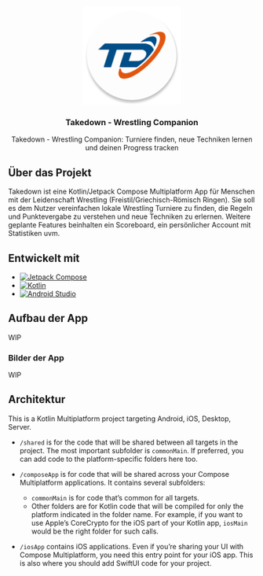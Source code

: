 <!-- PROJECT LOGO -->
<br />
<div align="center">
  <a href="https://github.com/Ashkan-san/Takedown">
    <img src="composeApp/src/androidMain/res/mipmap-xxxhdpi/ic_launcher_round.png" alt="Logo" width="200" height="200">
  </a>

<h3 align="center">Takedown - Wrestling Companion</h3>
  <p align="center">
    Takedown - Wrestling Companion: Turniere finden, neue Techniken lernen und deinen Progress tracken
</div>


<!-- ABOUT THE PROJECT -->
## Über das Projekt

Takedown ist eine Kotlin/Jetpack Compose Multiplatform App für Menschen mit der Leidenschaft Wrestling (Freistil/Griechisch-Römisch Ringen).
Sie soll es dem Nutzer vereinfachen lokale Wrestling Turniere zu finden, die Regeln und Punktevergabe zu verstehen und neue Techniken zu erlernen. Weitere geplante Features beinhalten ein Scoreboard, ein persönlicher Account mit Statistiken uvm.


<!--TECHNOLOGIEN -->
## Entwickelt mit

* [![Jetpack Compose][Jetpack-Image]][Jetpack-Website]
* [![Kotlin][Kotlin-Image]][Kotlin-Website]
* [![Android Studio][AndroidStudio-Image]][AndroidStudio-Website]


<!-- AUFBAU -->
## Aufbau der App

WIP

### Bilder der App

WIP

<!-- MEINE LINKS -->

[Jetpack-Website]: https://developer.android.com/jetpack/compose?gclid=Cj0KCQjwhL6pBhDjARIsAGx8D59HFLvsEPK0q1coz93YbJ3k1icM2FN5k0UP3wCPunOPGAeSs8yNT2UaAgU0EALw_wcB&gclsrc=aw.ds
[Kotlin-Website]: https://kotlinlang.org/
[AndroidStudio-Website]: https://developer.android.com/studio?gclid=CjwKCAiAx_GqBhBQEiwAlDNAZlhodtzsGXort6FwWAXJQgR97X5BzLHkYW0Gpu9tgZgNJ-QfY4tQIxoC2ZcQAvD_BwE&gclsrc=aw.ds

<!-- MEINE BILDER -->

[Jetpack-Image]: https://img.shields.io/badge/Jetpack%20Compose-4285F4.svg?style=for-the-badge&logo=Jetpack-Compose&logoColor=white
[Kotlin-Image]: https://img.shields.io/badge/kotlin-%237F52FF.svg?style=for-the-badge&logo=kotlin&logoColor=white
[AndroidStudio-Image]: https://img.shields.io/badge/Android%20Studio-3DDC84.svg?style=for-the-badge&logo=android-studio&logoColor=white

## Architektur

This is a Kotlin Multiplatform project targeting Android, iOS, Desktop, Server.

* `/shared` is for the code that will be shared between all targets in the project.
  The most important subfolder is `commonMain`. If preferred, you can add code to the platform-specific folders here too.

* `/composeApp` is for code that will be shared across your Compose Multiplatform applications.
  It contains several subfolders:
  - `commonMain` is for code that’s common for all targets.
  - Other folders are for Kotlin code that will be compiled for only the platform indicated in the folder name.
    For example, if you want to use Apple’s CoreCrypto for the iOS part of your Kotlin app,
    `iosMain` would be the right folder for such calls.

* `/iosApp` contains iOS applications. Even if you’re sharing your UI with Compose Multiplatform, 
  you need this entry point for your iOS app. This is also where you should add SwiftUI code for your project.
